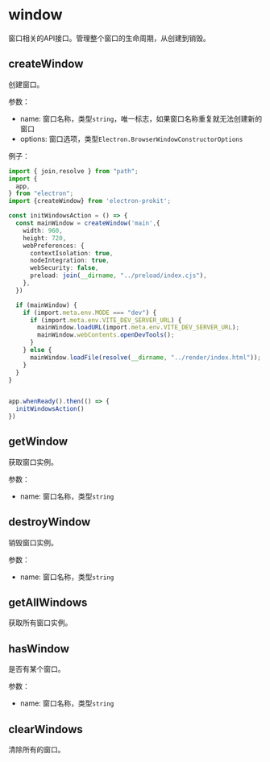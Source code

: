 # window

窗口相关的API接口。管理整个窗口的生命周期，从创建到销毁。

## createWindow

创建窗口。

参数：
- name: 窗口名称，类型`string`，唯一标志，如果窗口名称重复就无法创建新的窗口
- options: 窗口选项，类型`Electron.BrowserWindowConstructorOptions`

例子：
```ts
import { join,resolve } from "path";
import {
  app,
} from "electron";
import {createWindow} from 'electron-prokit';

const initWindowsAction = () => {
  const mainWindow = createWindow('main',{
    width: 960,
    height: 720,
    webPreferences: {
      contextIsolation: true,
      nodeIntegration: true,
      webSecurity: false,
      preload: join(__dirname, "../preload/index.cjs"),
    },
  })

  if (mainWindow) {
    if (import.meta.env.MODE === "dev") {
      if (import.meta.env.VITE_DEV_SERVER_URL) {
        mainWindow.loadURL(import.meta.env.VITE_DEV_SERVER_URL);
        mainWindow.webContents.openDevTools();
      }
    } else {
      mainWindow.loadFile(resolve(__dirname, "../render/index.html"));
    }
  }
}


app.whenReady().then(() => {
  initWindowsAction()
})

```
## getWindow
获取窗口实例。

参数：
- name: 窗口名称，类型`string`

## destroyWindow
销毁窗口实例。

参数：
- name: 窗口名称，类型`string`

## getAllWindows
获取所有窗口实例。

## hasWindow
是否有某个窗口。

参数：
- name: 窗口名称，类型`string`

## clearWindows
清除所有的窗口。
